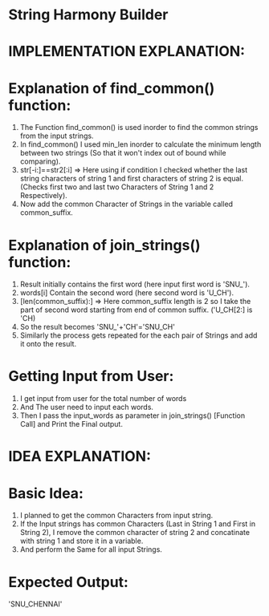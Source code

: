 # String Harmony Builder

# IMPLEMENTATION EXPLANATION:
# Explanation of find_common() function:
1) The Function find_common() is used inorder to find the common strings from the input strings.
2) In find_common() I used min_len inorder to calculate the minimum length between two strings (So that it won't index out of bound while comparing).
3) str[-i:]==str2[:i] => Here using if condition I checked whether the last string characters of string 1 and first characters of string 2 is equal. (Checks first two and last two Characters of String 1 and 2 Respectively).
4) Now add the common Character of Strings in the variable called common_suffix.

# Explanation of join_strings() function:
1) Result initially contains the first word (here input first word is 'SNU_').
2) words[i] Contain the second word (here second word is 'U_CH').
3) [len(common_suffix):] => Here common_suffix length is 2 so I take the part of second word starting from end of common suffix. ('U_CH[2:] is 'CH)
4) So the result becomes 'SNU_'+'CH'='SNU_CH'
5) Similarly the process gets repeated for the each pair of Strings and add it onto the result.

# Getting Input from User:
1) I get input from user for the total number of words
2) And The user need to input each words.
3) Then I pass the input_words as parameter in join_strings() [Function Call] and Print the Final output.

# IDEA EXPLANATION:
# Basic Idea:
1) I planned to get the common Characters from input string.
2) If the Input strings has common Characters (Last in String 1 and First in String 2), I remove the common character of string 2 and concatinate with string 1 and store it in a variable.
3) And perform the Same for all input Strings.

# Expected Output:
'SNU_CHENNAI'

        
